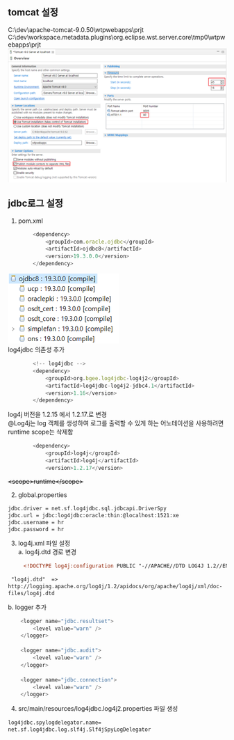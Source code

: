 ## tomcat 설정
C:\dev\apache-tomcat-9.0.50\wtpwebapps\prjt  
C:\dev\workspace\.metadata\.plugins\org.eclipse.wst.server.core\tmp0\wtpwebapps\prjt
![톰캣설정](./img/spring04.png)

## jdbc로그 설정  
1. pom.xml  
````javascript
		<dependency>
			<groupId>com.oracle.ojdbc</groupId>
			<artifactId>ojdbc8</artifactId>
			<version>19.3.0.0</version>
		</dependency>		
```` 
![pmd설정](./img/spring05.png)  
log4jdbc 의존성 추가  
````javascript
		<!-- log4jdbc -->
		<dependency>
			<groupId>org.bgee.log4jdbc-log4j2</groupId>
			<artifactId>log4jdbc-log4j2-jdbc4.1</artifactId>
			<version>1.16</version>
		</dependency>
````	
log4j 버전을 1.2.15 에서 1.2.17.로 변경  
@Log4j는 log 객체를 생성하여 로그를 출력할 수 있게 하는 어노테이션을 사용하려면 runtime scope는 삭제함   
````javascript  
		<dependency>
			<groupId>log4j</groupId>
			<artifactId>log4j</artifactId>
			<version>1.2.17</version>
````

<del>~~&lt;scope&gt;runtime&lt;/scope&gt;~~</del>  

2. global.properties  
````
jdbc.driver = net.sf.log4jdbc.sql.jdbcapi.DriverSpy
jdbc.url = jdbc:log4jdbc:oracle:thin:@localhost:1521:xe
jdbc.username = hr
jdbc.password = hr
````
3. log4j.xml 파일 설정  
   a. log4j.dtd 경로 변경 
````xml
     <!DOCTYPE log4j:configuration PUBLIC "-//APACHE//DTD LOG4J 1.2//EN" "log4j.dtd">
````	 
     "log4j.dtd"  =>  http://logging.apache.org/log4j/1.2/apidocs/org/apache/log4j/xml/doc-files/log4j.dtd  

   b. logger 추가  
````javascript
	<logger name="jdbc.resultset">
		<level value="warn" />
	</logger>

	<logger name="jdbc.audit">
		<level value="warn" />
	</logger>

	<logger name="jdbc.connection">
		<level value="warn" />
	</logger>
````  
4. src/main/resources/log4jdbc.log4j2.properties 파일 생성  
````
log4jdbc.spylogdelegator.name= net.sf.log4jdbc.log.slf4j.Slf4jSpyLogDelegator
````

